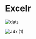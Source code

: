 # Excelr
![data](https://github.com/SakshiiDeshmukh/Excelr/assets/125859287/97524bf6-dd8e-45e6-9dc3-20e365d85eb4)


![J4x (1)](https://github.com/SakshiiDeshmukh/Excelr/assets/125859287/7ef8fe86-df69-44b9-8dcd-7b95283760cf)

